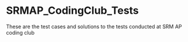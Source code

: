 # SRMAP_CodingClub_Tests
These are the test cases and solutions to the tests conducted at SRM AP coding club
